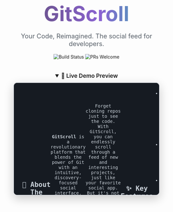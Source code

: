<div align="center">

  <!-- Animated GitScroll Logo -->
  <h1 style="font-size: 4rem; font-weight: bold; margin-bottom: 0;">
    <span style="background: linear-gradient(90deg, #6e5494, #8a63d2, #33b3ae, #6e5494); -webkit-background-clip: text; -webkit-text-fill-color: transparent; background-size: 200% 200%; animation: gradient-animation 4s ease infinite;">
      GitScroll
    </span>
  </h1>

  <!-- Subtitle -->
  <p style="font-size: 1.25rem; color: #586069;">
    Your Code, Reimagined. The social feed for developers.
  </p>

  <!-- Badges -->
  <p>
    <img src="https://img.shields.io/badge/build-passing-brightgreen" alt="Build Status">
    <img src="https://img.shields.io/badge/PRs-welcome-orange" alt="PRs Welcome">
  </p>
</div>

<!-- Main App "Animation" - Static Version -->
<div align="center" style="margin: 40px 0;">
  <details open>
    <summary style="font-size: 1.1rem; font-weight: 600; cursor: pointer; margin-bottom: 10px;">🚀 Live Demo Preview</summary>
    <div style="width: 90%; max-width: 600px; height: 350px; border: 2px solid #e1e4e8; border-radius: 12px; background-color: #0d1117; color: #c9d1d9; font-family: 'SF Mono', 'Consolas', 'Roboto Mono', monospace; overflow: hidden; position: relative; box-shadow: 0 10px 30px rgba(0,0,0,0.2);">
      <!-- Header -->
      <div style="display: flex; align-items: center; padding: 10px; background-color: #161b22; border-bottom: 1px solid #30363d;">
        <span style="width: 12px; height: 12px; border-radius: 50%; background-color: #ff5f56; margin-right: 8px;"></span>
        <span style="width: 12px; height: 12px; border-radius: 50%; background-color: #ffbd2e; margin-right: 8px;"></span>
        <span style="width: 12px; height: 12px; border-radius: 50%; background-color: #27c93f;"></span>

---

## 📖 About The Project

**GitScroll** is a revolutionary platform that blends the power of Git with an intuitive, discovery-focused social interface. It's designed for developers who love to explore, share, and manage code in a more visual and engaging way.

Forget cloning repos just to see the code. With GitScroll, you can endlessly scroll through a feed of new and interesting projects, just like your favorite social app. But it's not just for browsing—GitScroll is a complete Git client. You can create repositories, push your latest work, and pull updates, all without leaving our seamless, modern UI.

---

## ✨ Key Features

* **👨‍💻 Infinite Code Feed:** Discover trending repositories and beautiful code in a scrollable, addictive feed.
* **📂 Full Git Functionality:** **Create**, **Push**, and **Pull** repositories directly from the app.
* **🌐 Social Interaction:** Follow your favorite developers and see their latest public work.
* **🎨 Sleek & Modern UI:** A beautiful and responsive interface built with React.
* **⚡️ Powerful Backend:** A robust and scalable backend powered by Python.

---

## 🛠️ Tech Stack

This project is built with the following technologies:

<p>
  <img src="https://img.shields.io/badge/HTML5-E34F26?style=for-the-badge&logo=html5&logoColor=white" alt="HTML5">
  <img src="https://img.shields.io/badge/CSS3-1572B6?style=for-the-badge&logo=css3&logoColor=white" alt="CSS3">
  <img src="https://img.shields.io/badge/JavaScript-F7DF1E?style=for-the-badge&logo=javascript&logoColor=black" alt="JavaScript">
  <img src="https://img.shields.io/badge/React-20232A?style=for-the-badge&logo=react&logoColor=61DAFB" alt="React">
  <img src="https://img.shields.io/badge/Python-3776AB?style=for-the-badge&logo=python&logoColor=white" alt="Python">
</p>

---

## 🚀 Getting Started

To get a local copy up and running, follow these simple steps.

### Prerequisites

Make sure you have Node.js and Python installed on your machine.
* npm
    ```sh
    npm install npm@latest -g
    ```
* pip
    ```sh
    python -m ensurepip --upgrade
    ```

### Installation

1.  **Clone the repo**
    ```sh
    git clone [https://github.com/your_username/gitscroll.git](https://github.com/your_username/gitscroll.git)
    ```
2.  **Install Frontend NPM packages**
    ```sh
    cd client
    npm install
    ```
3.  **Install Backend Python packages**
    ```sh
    cd ../server
    pip install -r requirements.txt
    ```
4.  **Run the application**
    * Start the React frontend: `npm start`
    * Start the Python backend: `python app.py`

---

## 🤝 Contributing

Contributions are what make the open source community such an amazing place to learn, inspire, and create. Any contributions you make are **greatly appreciated**.

1.  Fork the Project
2.  Create your Feature Branch (`git checkout -b feature/AmazingFeature`)
3.  Commit your Changes (`git commit -m 'Add some AmazingFeature'`)
4.  Push to the Branch (`git push origin feature/AmazingFeature`)
5.  Open a Pull Request

---

## 📄 License

Distributed under the MIT License. See `LICENSE` for more information.

